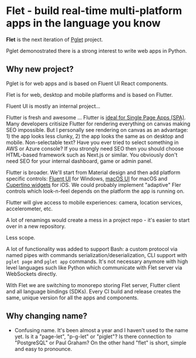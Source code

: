 # Flet - build real-time multi-platform apps in the language you know

__Flet__ is the next iteration of [Pglet](https://github.com/pglet/pglet) project.

Pglet demonostrated there is a strong interest to write web apps in Python.

## Why new project?

Pglet is for web apps and is based on Fluent UI React components.

Flet is for web, desktop and mobile platforms and is based on Flutter.

Fluent UI is mostly an internal project...

Flutter is fresh and awesome ... Flutter is [ideal for Single Page Apps (SPA)](https://docs.flutter.dev/development/platform-integration/web#what-scenarios-are-ideal-for-flutter-on-the-web). Many developers critisize Flutter for rendering everything on canvas making SEO impossible. But I personally see rendering on canvas as an advantage: 1) the app looks less clunky, 2) the app looks the same as on desktop and mobile. Non-selectable text? Have you ever tried to select something in AWS or Azure console? If you strongly need SEO then you should choose HTML-based framework such as Next.js or similar. You obviously don't need SEO for your internal dashboard, game or admin panel.

Flutter is broader. We'll start from Material design and then add platform specific controls: [Fluent UI](https://bdlukaa.github.io/fluent_ui/) for Windows, [macOS UI](https://pub.dev/packages/macos_ui#macoswindow) for macOS and [Cupertino widgets](https://docs.flutter.dev/development/ui/widgets/cupertino) for iOS. We could probably implement "adaptive" Fler controls which look-n-feel depends on the platform the app is running on.

Flutter will give access to mobile experiences: camera, location services, accelerometer, etc.

A lot of renamings would create a mess in a project repo - it's easier to start over in a new repository.

Less scope.

A lot of functionality was added to support Bash: a custom protocol via named pipes with commands serialization/deserialization, CLI support with `pglet page` and `pglet app` commands. It's not necessary anymore with high level languages such like Python which communicate with Flet server via WebSockets directly.

With Flet we are switching to monorepo storing Flet server, Flutter client and all language bindings (SDKs). Every CI build and release creates the same, unique version for all the apps and components.

## Why changing name?

* Confusing name. It's been almost a year and I haven't used to the name yet. Is it a "page-let", "p-g-let" or "piglet"? Is there connection to "PostgreSQL" or Paul Graham? On the other hand "flet" is short, simple and easy to pronounce.